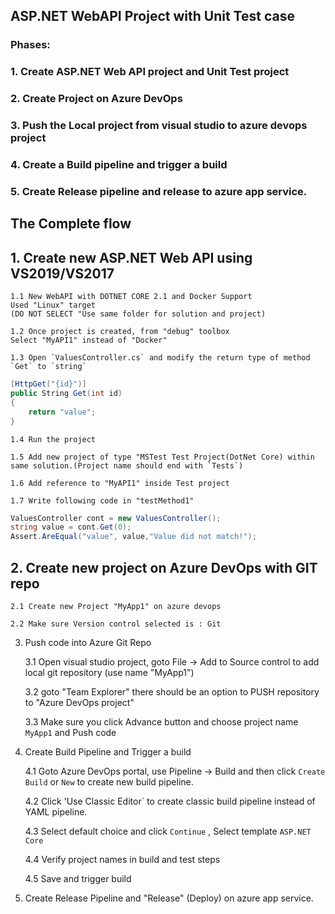 ## ASP.NET WebAPI Project with Unit Test case

### Phases:
### 1. Create ASP.NET Web API project and Unit Test project
### 2. Create Project on Azure DevOps 
### 3. Push the Local project from visual studio to azure devops project
### 4. Create a Build pipeline and trigger a build
### 5. Create Release pipeline and release to azure app service.

## The Complete flow

## 1. Create new ASP.NET Web API using VS2019/VS2017

    1.1 New WebAPI with DOTNET CORE 2.1 and Docker Support
	Used "Linux" target 
	(DO NOT SELECT "Use same folder for solution and project)

    1.2 Once project is created, from "debug" toolbox 
	Select "MyAPI1" instead of "Docker"

    1.3 Open `ValuesController.cs` and modify the return type of method `Get` to `string`

```c#
[HttpGet("{id}")]
public String Get(int id)
{
    return "value";
}
```

    1.4 Run the project

    1.5 Add new project of type "MSTest Test Project(DotNet Core) within same solution.(Project name should end with `Tests`)

    1.6 Add reference to "MyAPI1" inside Test project

    1.7 Write following code in "testMethod1"
	
```c#
ValuesController cont = new ValuesController();
string value = cont.Get(0);
Assert.AreEqual("value", value,"Value did not match!");
```

## 2. Create new project on Azure DevOps with GIT repo
   
    2.1 Create new Project "MyApp1" on azure devops

    2.2 Make sure Version control selected is : Git

3. Push code into Azure Git Repo
    
    3.1 Open visual studio project, goto File -> Add to Source control to add local git repository (use name "MyApp1")

    3.2  goto "Team Explorer"
	there should be an option to PUSH repository to
	"Azure DevOps project"

    3.3 Make sure you click Advance button and choose project name `MyApp1` and Push code

4. Create Build Pipeline and Trigger a build

    4.1 Goto Azure DevOps portal, use Pipeline -> Build and then click `Create Build` or `New` to create new build pipeline.

    4.2 Click 'Use Classic Editor` to create classic build pipeline instead of YAML pipeline.

    4.3 Select default choice and click `Continue` , Select template `ASP.NET Core`

    4.4 Verify project names in build and test steps

    4.5 Save and trigger build
    
5. Create Release Pipeline and "Release" (Deploy)
	on azure app service.
